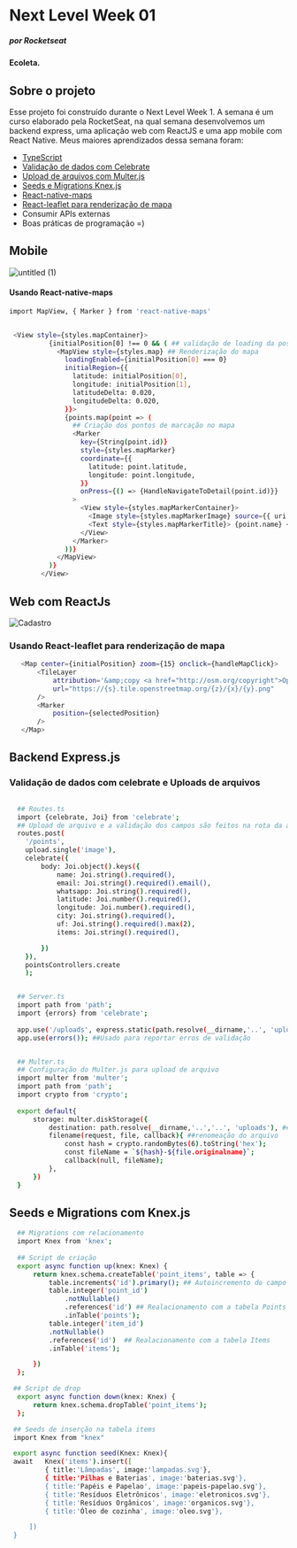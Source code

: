 # Next Level Week 01 <h5>por Rocketseat</h5>

#### Ecoleta.

## Sobre o projeto
<p>Esse projeto foi construído durante o Next Level Week 1. A semana é um curso elaborado pela RocketSeat, na qual semana desenvolvemos um backend express, uma aplicação web com ReactJS e uma app mobile com React Native. 
 Meus maiores aprendizados dessa semana foram: </p> 

- [TypeScript](https://www.typescriptlang.org/)
- [Validação de dados com Celebrate](https://www.npmjs.com/package/celebrate)
- [Upload de arquivos com Multer.js](https://www.npmjs.com/package/multer)
- [Seeds e Migrations Knex.js](http://knexjs.org/)
- [React-native-maps](https://www.npmjs.com/package/react-native-maps)
- [React-leaflet para renderização de mapa](https://react-leaflet.js.org/)
- Consumir APIs externas
- Boas práticas de programação =)


## Mobile
![untitled (1)](https://user-images.githubusercontent.com/38055818/84096511-21962080-a9d0-11ea-99ca-b34501ca4386.png)

#### Usando React-native-maps
```sh
import MapView, { Marker } from 'react-native-maps' 


 <View style={styles.mapContainer}>
          {initialPosition[0] !== 0 && ( ## validação de loading da posição inicial
            <MapView style={styles.map} ## Renderização do mapa
              loadingEnabled={initialPosition[0] === 0}
              initialRegion={{
                latitude: initialPosition[0],
                longitude: initialPosition[1],
                latitudeDelta: 0.020,
                longitudeDelta: 0.020,
              }}>
              {points.map(point => (
                ## Criação dos pontos de marcação no mapa
                <Marker
                  key={String(point.id)}
                  style={styles.mapMarker}
                  coordinate={{ 
                    latitude: point.latitude,
                    longitude: point.longitude,
                  }}
                  onPress={() => {HandleNavigateToDetail(point.id)}}
                >
                  <View style={styles.mapMarkerContainer}>
                    <Image style={styles.mapMarkerImage} source={{ uri: point.image_url }} />
                    <Text style={styles.mapMarkerTitle}> {point.name} </Text>
                  </View>
                </Marker>
              ))}
            </MapView>
          )}
        </View>
```

## Web com ReactJs
![Cadastro](https://user-images.githubusercontent.com/38055818/84099569-e7308180-a9d7-11ea-8f72-2fc605ec7426.png)

### Usando React-leaflet para renderização de mapa

```sh
   <Map center={initialPosition} zoom={15} onclick={handleMapClick}>
       <TileLayer
           attribution='&amp;copy <a href="http://osm.org/copyright">OpenStreetMap</a> contributors'
           url="https://{s}.tile.openstreetmap.org/{z}/{x}/{y}.png"
       />
       <Marker
           position={selectedPosition}
       />
   </Map>
```




## Backend Express.js
### Validação de dados com celebrate e Uploads de arquivos

```sh

  ## Routes.ts
  import {celebrate, Joi} from 'celebrate';
  ## Upload de arquivo e a validação dos campos são feitos na rota da api
  routes.post(
    '/points', 
    upload.single('image'), 
    celebrate({
        body: Joi.object().keys({
            name: Joi.string().required(),
            email: Joi.string().required().email(),
            whatsapp: Joi.string().required(),
            latitude: Joi.number().required(),
            longitude: Joi.number().required(),
            city: Joi.string().required(),
            uf: Joi.string().required().max(2),
            items: Joi.string().required(),

        })
    }),
    pointsControllers.create
    );
```


```sh

  ## Server.ts
  import path from 'path';
  import {errors} from 'celebrate';
  
  app.use('/uploads', express.static(path.resolve(__dirname,'..', 'uploads'))) //Path dos arquivos salvos.
  app.use(errors()); ##Usado para reportar erros de validação

```

```sh

  ## Multer.ts
  ## Configuração do Multer.js para upload de arquivo
  import multer from 'multer';
  import path from 'path';
  import crypto from 'crypto';
  
  export default{
      storage: multer.diskStorage({
          destination: path.resolve(__dirname,'..','..', 'uploads'), ##Diretório onde o arquivo será salvo.
          filename(request, file, callback){ ##renomeação do arquivo
              const hash = crypto.randomBytes(6).toString('hex'); 
              const fileName = `${hash}-${file.originalname}`;
              callback(null, fileName);
          },
      })
  }
```

## Seeds e Migrations com Knex.js

```sh
  ## Migrations com relacionamento
  import Knex from 'knex';
  
  ## Script de criação
  export async function up(knex: Knex) {
      return knex.schema.createTable('point_items', table => {
          table.increments('id').primary(); ## Autoincremento do campo
          table.integer('point_id')
              .notNullable()
              .references('id') ## Realacionamento com a tabela Points
              .inTable('points');
          table.integer('item_id')
          .notNullable()
          .references('id')  ## Realacionamento com a tabela Items
          .inTable('items');

      })
  };

 ## Script de drop
  export async function down(knex: Knex) {
      return knex.schema.dropTable('point_items');
  };
```
```sh
 ## Seeds de inserção na tabela items
 import Knex from "knex"

 export async function seed(Knex: Knex){
 await   Knex('items').insert([
         { title:'Lâmpadas', image:'lampadas.svg'},
         { title:'Pilhas e Baterias', image:'baterias.svg'},
         { title:'Papéis e Papelao', image:'papeis-papelao.svg'},
         { title:'Resíduos Eletrônicos', image:'eletronicos.svg'},
         { title:'Resíduos Orgânicos', image:'organicos.svg'},
         { title:'Óleo de cozinha', image:'oleo.svg'},

     ])
 }
```
